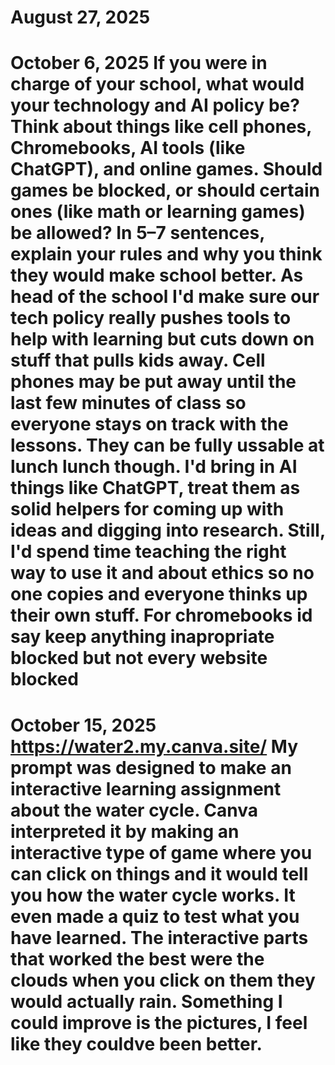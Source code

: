 # August 27, 2025
# October 6, 2025 If you were in charge of your school, what would your technology and AI policy be? Think about things like cell phones, Chromebooks, AI tools (like ChatGPT), and online games. Should games be blocked, or should certain ones (like math or learning games) be allowed? In 5–7 sentences, explain your rules and why you think they would make school better. As head of the school I'd make sure our tech policy really pushes tools to help with learning but cuts down on stuff that pulls kids away. Cell phones may be put away until the last few minutes of class so everyone stays on track with the lessons. They can be fully ussable at lunch lunch though. I'd bring in AI things like ChatGPT, treat them as solid helpers for coming up with ideas and digging into research. Still, I'd spend time teaching the right way to use it and about ethics so no one copies and everyone thinks up their own stuff. For chromebooks id say keep anything inapropriate blocked but not every website blocked
# October 15, 2025 https://water2.my.canva.site/ My prompt was designed to make an interactive learning assignment about the water cycle. Canva interpreted it by making an interactive type of game where you can click on things and it would tell you how the water cycle works. It even made a quiz to test what you have learned. The interactive parts that worked the best were the clouds when you click on them they would actually rain. Something I could improve is the pictures, I feel like they couldve been better.
